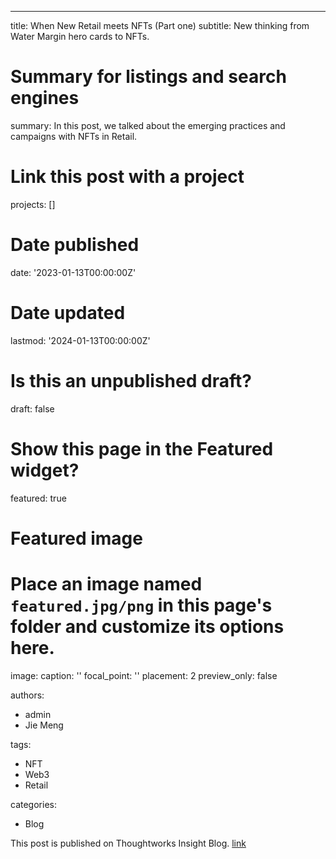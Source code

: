 ---
title: When New Retail meets NFTs (Part one)
subtitle: New thinking from Water Margin hero cards to NFTs. 

# Summary for listings and search engines
summary: In this post, we talked about the emerging practices and campaigns with NFTs in Retail.

# Link this post with a project
projects: []

# Date published
date: '2023-01-13T00:00:00Z'

# Date updated
lastmod: '2024-01-13T00:00:00Z'

# Is this an unpublished draft?
draft: false

# Show this page in the Featured widget?
featured: true

# Featured image
# Place an image named `featured.jpg/png` in this page's folder and customize its options here.
image:
  caption: ''
  focal_point: ''
  placement: 2
  preview_only: false

authors:
  - admin
  - Jie Meng

tags:
  - NFT
  - Web3
  - Retail

categories:
  - Blog

This post is published on Thoughtworks Insight Blog.
[link](https://www.thoughtworks.com/en-au/insights/blog/digital-innovation/when-new-retail-meets-nft-pt1)

